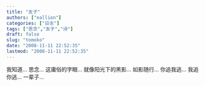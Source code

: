 ```yaml
---
title: "友子"
authors: ["eallion"]
categories: ["日志"]
tags: ["思念","友子","诗"]
draft: false
slug: "tomoko"
date: "2008-11-11 22:52:35"
lastmod: "2008-11-11 22:52:35"
---
```


我知道...
思念...
这庸俗的字眼...
就像阳光下的黑影...
如影随行...
你追我逃... 我追你逃...
一辈子...
